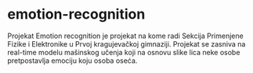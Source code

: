 # emotion-recognition

Projekat Emotion recognition je projekat na kome radi Sekcija Primenjene Fizike i Elektronike u Prvoj kragujevačkoj gimnaziji. Projekat se zasniva na real-time modelu mašinskog učenja koji na osnovu slike lica neke osobe pretpostavlja emociju koju osoba oseća.
